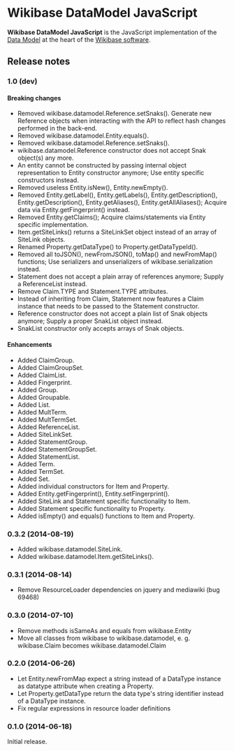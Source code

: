 # Wikibase DataModel JavaScript

**Wikibase DataModel JavaScript** is the JavaScript implementation of the
[Data Model](https://meta.wikimedia.org/wiki/Wikidata/Data_model)
at the heart of the [Wikibase software](http://wikiba.se/).

## Release notes

### 1.0 (dev)

#### Breaking changes
* Removed wikibase.datamodel.Reference.setSnaks(). Generate new Reference objects when interacting with the API to reflect hash changes performed in the back-end.
* Removed wikibase.datamodel.Entity.equals().
* Removed wikibase.datamodel.Reference.setSnaks().
* wikibase.datamodel.Reference constructor does not accept Snak object(s) any more.
* An entity cannot be constructed by passing internal object representation to Entity constructor anymore; Use entity specific constructors instead.
* Removed useless Entity.isNew(), Entity.newEmpty().
* Removed Entity.getLabel(), Entity.getLabels(), Entity.getDescription(), Entity.getDescription(), Entity.getAliases(), Entity.getAllAliases(); Acquire data via Entity.getFingerprint() instead.
* Removed Entity.getClaims(); Acquire claims/statements via Entity specific implementation.
* Item.getSiteLinks() returns a SiteLinkSet object instead of an array of SiteLink objects.
* Renamed Property.getDataType() to Property.getDataTypeId().
* Removed all toJSON(), newFromJSON(), toMap() and newFromMap() functions; Use serializers and unserializers of wikibase.serialization instead.
* Statement does not accept a plain array of references anymore; Supply a ReferenceList instead.
* Remove Claim.TYPE and Statement.TYPE attributes.
* Instead of inheriting from Claim, Statement now features a Claim instance that needs to be passed to the Statement constructor.
* Reference constructor does not accept a plain list of Snak objects anymore; Supply a proper SnakList object instead.
* SnakList constructor only accepts arrays of Snak objects.

#### Enhancements
* Added ClaimGroup.
* Added ClaimGroupSet.
* Added ClaimList.
* Added Fingerprint.
* Added Group.
* Added Groupable.
* Added List.
* Added MultTerm.
* Added MultTermSet.
* Added ReferenceList.
* Added SiteLinkSet.
* Added StatementGroup.
* Added StatementGroupSet.
* Added StatementList.
* Added Term.
* Added TermSet.
* Added Set.
* Added individual constructors for Item and Property.
* Added Entity.getFingerprint(), Entity.setFingerprint().
* Added SiteLink and Statement specific functionality to Item.
* Added Statement specific functionality to Property.
* Added isEmpty() and equals() functions to Item and Property.

### 0.3.2 (2014-08-19)

* Added wikibase.datamodel.SiteLink.
* Added wikibase.datamodel.Item.getSiteLinks().

### 0.3.1 (2014-08-14)

* Remove ResourceLoader dependencies on jquery and mediawiki (bug 69468)

### 0.3.0 (2014-07-10)

* Remove methods isSameAs and equals from wikibase.Entity
* Move all classes from wikibase to wikibase.datamodel, e. g.
	wikibase.Claim becomes wikibase.datamodel.Claim

### 0.2.0 (2014-06-26)

* Let Entity.newFromMap expect a string instead of a DataType instance as
	datatype attribute when creating a Property.
* Let Property.getDataType return the data type's string identifier instead of
	a DataType instance.
* Fix regular expressions in resource loader definitions

### 0.1.0 (2014-06-18)

Initial release.
